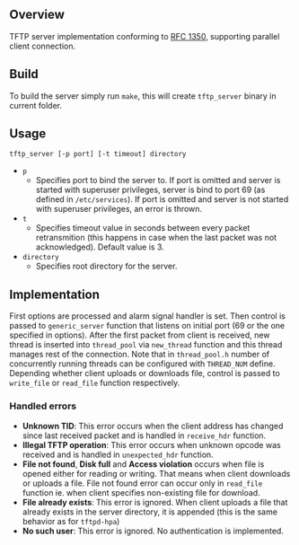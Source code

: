 ## Overview
TFTP server implementation conforming to [RFC 1350](https://tools.ietf.org/html/rfc1350), supporting parallel client connection.

## Build
To build the server simply run `make`, this will create `tftp_server` binary in current folder.

## Usage
`tftp_server [-p port] [-t timeout] directory`

- `p`
	- Specifies port to bind the server to. If port is omitted and server is started with superuser privileges, server is bind to port 69 (as defined in `/etc/services`). If port is omitted and server is not started with superuser privileges, an error is thrown.
- `t`
  - Specifies timeout value in seconds between every packet retransmition (this happens in case when the last packet was not acknowledged). Default value is 3.
- `directory`
  - Specifies root directory for the server.

## Implementation
First options are processed and alarm signal handler is set.
Then control is passed to `generic_server` function that listens on initial port (69 or the one specified in options).
After the first packet from client is received, new thread is inserted into `thread_pool` via `new_thread` function and this thread manages rest of the connection.
Note that in `thread_pool.h` number of concurrently running threads can be configured with `THREAD_NUM` define.
Depending whether client uploads or downloads file, control is passed to `write_file` or `read_file` function respectively.


### Handled errors
- **Unknown TID**: This error occurs when the client address has changed since last received packet and is handled in `receive_hdr` function.
- **Illegal TFTP operation**: This error occurs when unknown opcode was received and is handled in `unexpected_hdr` function.
- **File not found**, **Disk full** and **Access violation** occurs when file is opened either for reading or writing. That means when client downloads or uploads a file. File not found error can occur only in `read_file` function ie. when client specifies non-existing file for download.
- **File already exists**: This error is ignored. When client uploads a file that already exists in the server directory, it is appended (this is the same behavior as for `tftpd-hpa`)
- **No such user**: This error is ignored. No authentication is implemented.
